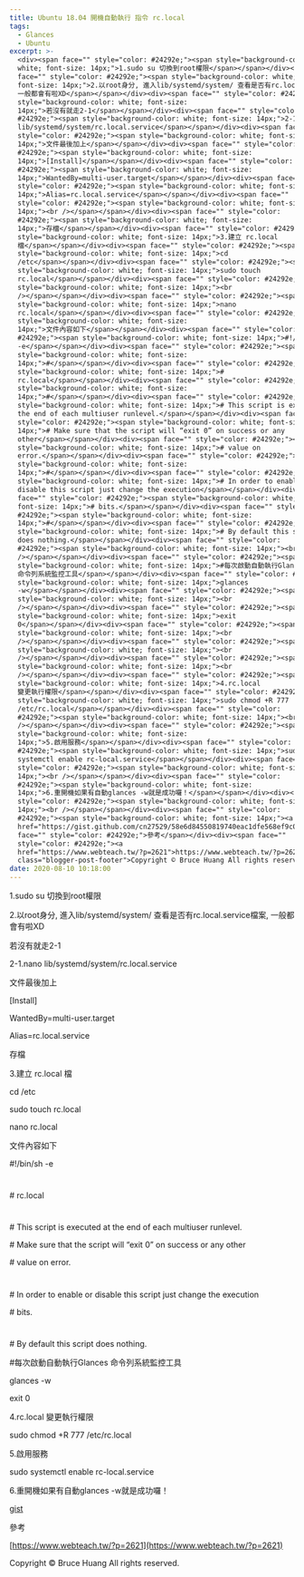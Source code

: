 ```yaml
---
title: Ubuntu 18.04 開機自動執行 指令 rc.local
tags:
  - Glances
  - Ubuntu
excerpt: >-
  <div><span face="" style="color: #24292e;"><span style="background-color:
  white; font-size: 14px;">1.sudo su 切換到root權限</span></span></div><div><span
  face="" style="color: #24292e;"><span style="background-color: white;
  font-size: 14px;">2.以root身分, 進入lib/systemd/system/ 查看是否有rc.local.service檔案,
  一般都會有啦XD</span></span></div><div><span face="" style="color: #24292e;"><span
  style="background-color: white; font-size:
  14px;">若沒有就走2-1</span></span></div><div><span face="" style="color:
  #24292e;"><span style="background-color: white; font-size: 14px;">2-1.nano
  lib/systemd/system/rc.local.service</span></span></div><div><span face=""
  style="color: #24292e;"><span style="background-color: white; font-size:
  14px;">文件最後加上</span></span></div><div><span face="" style="color:
  #24292e;"><span style="background-color: white; font-size:
  14px;">[Install]</span></span></div><div><span face="" style="color:
  #24292e;"><span style="background-color: white; font-size:
  14px;">WantedBy=multi-user.target</span></span></div><div><span face=""
  style="color: #24292e;"><span style="background-color: white; font-size:
  14px;">Alias=rc.local.service</span></span></div><div><span face=""
  style="color: #24292e;"><span style="background-color: white; font-size:
  14px;"><br /></span></span></div><div><span face="" style="color:
  #24292e;"><span style="background-color: white; font-size:
  14px;">存檔</span></span></div><div><span face="" style="color: #24292e;"><span
  style="background-color: white; font-size: 14px;">3.建立 rc.local
  檔</span></span></div><div><span face="" style="color: #24292e;"><span
  style="background-color: white; font-size: 14px;">cd
  /etc</span></span></div><div><span face="" style="color: #24292e;"><span
  style="background-color: white; font-size: 14px;">sudo touch
  rc.local</span></span></div><div><span face="" style="color: #24292e;"><span
  style="background-color: white; font-size: 14px;"><br
  /></span></span></div><div><span face="" style="color: #24292e;"><span
  style="background-color: white; font-size: 14px;">nano
  rc.local</span></span></div><div><span face="" style="color: #24292e;"><span
  style="background-color: white; font-size:
  14px;">文件內容如下</span></span></div><div><span face="" style="color:
  #24292e;"><span style="background-color: white; font-size: 14px;">#!/bin/sh
  -e</span></span></div><div><span face="" style="color: #24292e;"><span
  style="background-color: white; font-size:
  14px;">#</span></span></div><div><span face="" style="color: #24292e;"><span
  style="background-color: white; font-size: 14px;">#
  rc.local</span></span></div><div><span face="" style="color: #24292e;"><span
  style="background-color: white; font-size:
  14px;">#</span></span></div><div><span face="" style="color: #24292e;"><span
  style="background-color: white; font-size: 14px;"># This script is executed at
  the end of each multiuser runlevel.</span></span></div><div><span face=""
  style="color: #24292e;"><span style="background-color: white; font-size:
  14px;"># Make sure that the script will “exit 0” on success or any
  other</span></span></div><div><span face="" style="color: #24292e;"><span
  style="background-color: white; font-size: 14px;"># value on
  error.</span></span></div><div><span face="" style="color: #24292e;"><span
  style="background-color: white; font-size:
  14px;">#</span></span></div><div><span face="" style="color: #24292e;"><span
  style="background-color: white; font-size: 14px;"># In order to enable or
  disable this script just change the execution</span></span></div><div><span
  face="" style="color: #24292e;"><span style="background-color: white;
  font-size: 14px;"># bits.</span></span></div><div><span face="" style="color:
  #24292e;"><span style="background-color: white; font-size:
  14px;">#</span></span></div><div><span face="" style="color: #24292e;"><span
  style="background-color: white; font-size: 14px;"># By default this script
  does nothing.</span></span></div><div><span face="" style="color:
  #24292e;"><span style="background-color: white; font-size: 14px;"><br
  /></span></span></div><div><span face="" style="color: #24292e;"><span
  style="background-color: white; font-size: 14px;">#每次啟動自動執行Glances
  命令列系統監控工具</span></span></div><div><span face="" style="color: #24292e;"><span
  style="background-color: white; font-size: 14px;">glances
  -w</span></span></div><div><span face="" style="color: #24292e;"><span
  style="background-color: white; font-size: 14px;"><br
  /></span></span></div><div><span face="" style="color: #24292e;"><span
  style="background-color: white; font-size: 14px;">exit
  0</span></span></div><div><span face="" style="color: #24292e;"><span
  style="background-color: white; font-size: 14px;"><br
  /></span></span></div><div><span face="" style="color: #24292e;"><span
  style="background-color: white; font-size: 14px;"><br
  /></span></span></div><div><span face="" style="color: #24292e;"><span
  style="background-color: white; font-size: 14px;"><br
  /></span></span></div><div><span face="" style="color: #24292e;"><span
  style="background-color: white; font-size: 14px;">4.rc.local
  變更執行權限</span></span></div><div><span face="" style="color: #24292e;"><span
  style="background-color: white; font-size: 14px;">sudo chmod +R 777
  /etc/rc.local</span></span></div><div><span face="" style="color:
  #24292e;"><span style="background-color: white; font-size: 14px;"><br
  /></span></span></div><div><span face="" style="color: #24292e;"><span
  style="background-color: white; font-size:
  14px;">5.啟用服務</span></span></div><div><span face="" style="color:
  #24292e;"><span style="background-color: white; font-size: 14px;">sudo
  systemctl enable rc-local.service</span></span></div><div><span face=""
  style="color: #24292e;"><span style="background-color: white; font-size:
  14px;"><br /></span></span></div><div><span face="" style="color:
  #24292e;"><span style="background-color: white; font-size:
  14px;">6.重開機如果有自動glances -w就是成功囉！</span></span></div><div><span face=""
  style="color: #24292e;"><span style="background-color: white; font-size:
  14px;"><br /></span></span></div><div><span face="" style="color:
  #24292e;"><span style="background-color: white; font-size: 14px;"><a
  href="https://gist.github.com/cn27529/58e6d84550819740eac1dfe568ef9c09">gist</a></span></span></div><div><span
  face="" style="color: #24292e;">參考</span></div><div><span face=""
  style="color: #24292e;"><a
  href="https://www.webteach.tw/?p=2621">https://www.webteach.tw/?p=2621</a></span></div><div
  class="blogger-post-footer">Copyright © Bruce Huang All rights reserved.</div>
date: 2020-08-10 10:18:00
---
```


1.sudo su 切換到root權限

2.以root身分, 進入lib/systemd/system/ 查看是否有rc.local.service檔案, 一般都會有啦XD

若沒有就走2-1

2-1.nano lib/systemd/system/rc.local.service

文件最後加上

\[Install\]

WantedBy=multi-user.target

Alias=rc.local.service

  

存檔

3.建立 rc.local 檔

cd /etc

sudo touch rc.local

  

nano rc.local

文件內容如下

#!/bin/sh -e

#

\# rc.local

#

\# This script is executed at the end of each multiuser runlevel.

\# Make sure that the script will “exit 0” on success or any other

\# value on error.

#

\# In order to enable or disable this script just change the execution

\# bits.

#

\# By default this script does nothing.

  

#每次啟動自動執行Glances 命令列系統監控工具

glances -w

  

exit 0

  

  

  

4.rc.local 變更執行權限

sudo chmod +R 777 /etc/rc.local

  

5.啟用服務

sudo systemctl enable rc-local.service

  

6.重開機如果有自動glances -w就是成功囉！

  

[gist](https://gist.github.com/cn27529/58e6d84550819740eac1dfe568ef9c09)

參考

[https://www.webteach.tw/?p=2621](https://www.webteach.tw/?p=2621)

Copyright © Bruce Huang All rights reserved.
<!-- more -->
